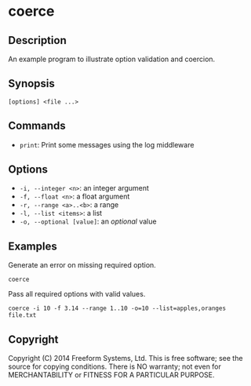 coerce
======

## Description

An example program to illustrate option validation and coercion.

## Synopsis

```
[options] <file ...>
```

## Commands

* `print`: Print some messages using the log middleware

## Options

* `-i, --integer <n>`: an integer argument
* `-f, --float <n>`: a float argument
* `-r, --range <a>..<b>`: a range
* `-l, --list <items>`: a list
* `-o, --optional [value]`: an *optional* value

## Examples

Generate an error on missing required option.

```
coerce
```

Pass all required options with valid values.

```
coerce -i 10 -f 3.14 --range 1..10 -o=10 --list=apples,oranges file.txt
```

## Copyright

Copyright (C) 2014 Freeform Systems, Ltd.
This is free software; see the source for copying conditions. There is NO warranty; not even for MERCHANTABILITY or FITNESS FOR A PARTICULAR PURPOSE.
